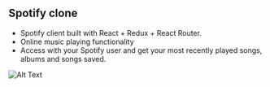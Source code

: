 ## Spotify clone 

* Spotify client built with React + Redux + React Router.
* Online music playing functionality
* Access with your Spotify user and get your most recently played songs, albums and songs saved. 

![Alt Text](https://media.giphy.com/media/nmlHE2w1zxuztT6LvE/giphy.gif)



